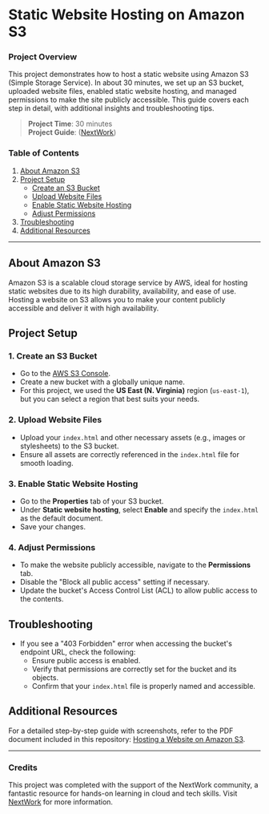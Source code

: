 # Static Website Hosting on Amazon S3

### Project Overview
This project demonstrates how to host a static website using Amazon S3 (Simple Storage Service). In about 30 minutes, we set up an S3 bucket, uploaded website files, enabled static website hosting, and managed permissions to make the site publicly accessible. This guide covers each step in detail, with additional insights and troubleshooting tips.

> **Project Time**: 30 minutes  
> **Project Guide**: ([NextWork](https://community.nextwork.org/c/all-aws-projects/))

### Table of Contents
1. [About Amazon S3](#about-amazon-s3)
2. [Project Setup](#project-setup)
   - [Create an S3 Bucket](#create-an-s3-bucket)
   - [Upload Website Files](#upload-website-files)
   - [Enable Static Website Hosting](#enable-static-website-hosting)
   - [Adjust Permissions](#adjust-permissions)
3. [Troubleshooting](#troubleshooting)
4. [Additional Resources](#additional-resources)

---

## About Amazon S3
Amazon S3 is a scalable cloud storage service by AWS, ideal for hosting static websites due to its high durability, availability, and ease of use. Hosting a website on S3 allows you to make your content publicly accessible and deliver it with high availability.

## Project Setup

### 1. Create an S3 Bucket
   - Go to the [AWS S3 Console](https://aws.amazon.com/s3/).
   - Create a new bucket with a globally unique name.
   - For this project, we used the **US East (N. Virginia)** region (`us-east-1`), but you can select a region that best suits your needs.

### 2. Upload Website Files
   - Upload your `index.html` and other necessary assets (e.g., images or stylesheets) to the S3 bucket.
   - Ensure all assets are correctly referenced in the `index.html` file for smooth loading.

### 3. Enable Static Website Hosting
   - Go to the **Properties** tab of your S3 bucket.
   - Under **Static website hosting**, select **Enable** and specify the `index.html` as the default document.
   - Save your changes.

### 4. Adjust Permissions
   - To make the website publicly accessible, navigate to the **Permissions** tab.
   - Disable the "Block all public access" setting if necessary.
   - Update the bucket's Access Control List (ACL) to allow public access to the contents.

## Troubleshooting
   - If you see a "403 Forbidden" error when accessing the bucket's endpoint URL, check the following:
      - Ensure public access is enabled.
      - Verify that permissions are correctly set for the bucket and its objects.
      - Confirm that your `index.html` file is properly named and accessible.

## Additional Resources
For a detailed step-by-step guide with screenshots, refer to the PDF document included in this repository: [Hosting a Website on Amazon S3](legendary-aws-host-a-website-on-s3.pdf).

---

### Credits
This project was completed with the support of the NextWork community, a fantastic resource for hands-on learning in cloud and tech skills. Visit [NextWork](https://community.nextwork.org) for more information.
